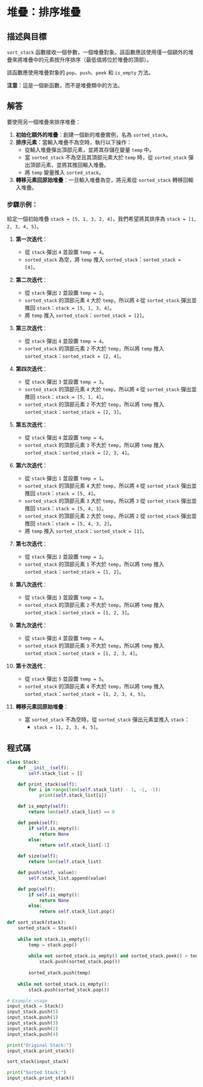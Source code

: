 # 堆疊：排序堆疊

## 描述與目標

`sort_stack` 函數接收一個參數，一個堆疊對象。該函數應該使用僅一個額外的堆疊來將堆疊中的元素按升序排序（最低值將位於堆疊的頂部）。

該函數應使用堆疊對象的 `pop`、`push`、`peek` 和 `is_empty` 方法。

**注意**：這是一個新函數，而不是堆疊類中的方法。

## 解答

要使用另一個堆疊來排序堆疊：

1. **初始化額外的堆疊**：創建一個新的堆疊實例，名為 `sorted_stack`。
2. **排序元素**：當輸入堆疊不為空時，執行以下操作：
   - 從輸入堆疊彈出頂部元素，並將其存儲在變量 `temp` 中。
   - 當 `sorted_stack` 不為空且其頂部元素大於 `temp` 時，從 `sorted_stack` 彈出頂部元素，並將其推回輸入堆疊。
   - 將 `temp` 變量推入 `sorted_stack`。
3. **轉移元素回原始堆疊**：一旦輸入堆疊為空，將元素從 `sorted_stack` 轉移回輸入堆疊。

### 步驟示例：

給定一個初始堆疊 `stack = [5, 1, 3, 2, 4]`，我們希望將其排序為 `stack = [1, 2, 3, 4, 5]`。

1. **第一次迭代**：
   - 從 `stack` 彈出 `4` 並設置 `temp = 4`。
   - `sorted_stack` 為空，將 `temp` 推入 `sorted_stack`：`sorted_stack = [4]`。

2. **第二次迭代**：
   - 從 `stack` 彈出 `2` 並設置 `temp = 2`。
   - `sorted_stack` 的頂部元素 `4` 大於 `temp`，所以將 `4` 從 `sorted_stack` 彈出並推回 `stack`：`stack = [5, 1, 3, 4]`。
   - 將 `temp` 推入 `sorted_stack`：`sorted_stack = [2]`。

3. **第三次迭代**：
   - 從 `stack` 彈出 `4` 並設置 `temp = 4`。
   - `sorted_stack` 的頂部元素 `2` 不大於 `temp`，所以將 `temp` 推入 `sorted_stack`：`sorted_stack = [2, 4]`。

4. **第四次迭代**：
   - 從 `stack` 彈出 `3` 並設置 `temp = 3`。
   - `sorted_stack` 的頂部元素 `4` 大於 `temp`，所以將 `4` 從 `sorted_stack` 彈出並推回 `stack`：`stack = [5, 1, 4]`。
   - `sorted_stack` 的頂部元素 `2` 不大於 `temp`，所以將 `temp` 推入 `sorted_stack`：`sorted_stack = [2, 3]`。

5. **第五次迭代**：
   - 從 `stack` 彈出 `4` 並設置 `temp = 4`。
   - `sorted_stack` 的頂部元素 `3` 不大於 `temp`，所以將 `temp` 推入 `sorted_stack`：`sorted_stack = [2, 3, 4]`。

6. **第六次迭代**：
   - 從 `stack` 彈出 `1` 並設置 `temp = 1`。
   - `sorted_stack` 的頂部元素 `4` 大於 `temp`，所以將 `4` 從 `sorted_stack` 彈出並推回 `stack`：`stack = [5, 4]`。
   - `sorted_stack` 的頂部元素 `3` 大於 `temp`，所以將 `3` 從 `sorted_stack` 彈出並推回 `stack`：`stack = [5, 4, 3]`。
   - `sorted_stack` 的頂部元素 `2` 大於 `temp`，所以將 `2` 從 `sorted_stack` 彈出並推回 `stack`：`stack = [5, 4, 3, 2]`。
   - 將 `temp` 推入 `sorted_stack`：`sorted_stack = [1]`。

7. **第七次迭代**：
   - 從 `stack` 彈出 `2` 並設置 `temp = 2`。
   - `sorted_stack` 的頂部元素 `1` 不大於 `temp`，所以將 `temp` 推入 `sorted_stack`：`sorted_stack = [1, 2]`。

8. **第八次迭代**：
   - 從 `stack` 彈出 `3` 並設置 `temp = 3`。
   - `sorted_stack` 的頂部元素 `2` 不大於 `temp`，所以將 `temp` 推入 `sorted_stack`：`sorted_stack = [1, 2, 3]`。

9. **第九次迭代**：
   - 從 `stack` 彈出 `4` 並設置 `temp = 4`。
   - `sorted_stack` 的頂部元素 `3` 不大於 `temp`，所以將 `temp` 推入 `sorted_stack`：`sorted_stack = [1, 2, 3, 4]`。

10. **第十次迭代**：
    - 從 `stack` 彈出 `5` 並設置 `temp = 5`。
    - `sorted_stack` 的頂部元素 `4` 不大於 `temp`，所以將 `temp` 推入 `sorted_stack`：`sorted_stack = [1, 2, 3, 4, 5]`。

11. **轉移元素回原始堆疊**：
    - 當 `sorted_stack` 不為空時，從 `sorted_stack` 彈出元素並推入 `stack`：
      - `stack = [1, 2, 3, 4, 5]`。

## 程式碼

```python
class Stack:
    def __init__(self):
        self.stack_list = []

    def print_stack(self):
        for i in range(len(self.stack_list) - 1, -1, -1):
            print(self.stack_list[i])

    def is_empty(self):
        return len(self.stack_list) == 0

    def peek(self):
        if self.is_empty():
            return None
        else:
            return self.stack_list[-1]

    def size(self):
        return len(self.stack_list)

    def push(self, value):
        self.stack_list.append(value)

    def pop(self):
        if self.is_empty():
            return None
        else:
            return self.stack_list.pop()

def sort_stack(stack):
    sorted_stack = Stack()
    
    while not stack.is_empty():
        temp = stack.pop()
        
        while not sorted_stack.is_empty() and sorted_stack.peek() > temp:
            stack.push(sorted_stack.pop())
        
        sorted_stack.push(temp)
    
    while not sorted_stack.is_empty():
        stack.push(sorted_stack.pop())

# Example usage
input_stack = Stack()
input_stack.push(5)
input_stack.push(1)
input_stack.push(3)
input_stack.push(2)
input_stack.push(4)

print("Original Stack:")
input_stack.print_stack()

sort_stack(input_stack)

print("Sorted Stack:")
input_stack.print_stack()
